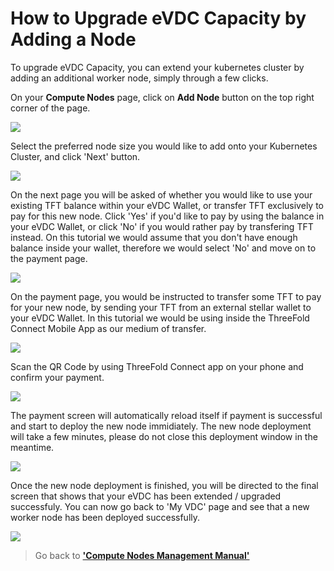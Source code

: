 # How to Upgrade eVDC Capacity by Adding a Node

To upgrade eVDC Capacity, you can extend your kubernetes cluster by adding an additional worker node, simply through a few clicks.

On your __Compute Nodes__ page, click on __Add Node__ button on the top right corner of the page.

![](addnode.png)

Select the preferred node size you would like to add onto your Kubernetes Cluster, and click 'Next' button.

![](nodesize.png)

On the next page you will be asked of whether you would like to use your existing TFT balance within your eVDC Wallet, or transfer TFT exclusively to pay for this new node. Click 'Yes' if you'd like to pay by using the balance in your eVDC Wallet, or click 'No' if you would rather pay by transfering TFT instead. On this tutorial we would assume that you don't have enough balance inside your wallet, therefore we would select 'No' and move on to the payment page.

![](paymethod.png)

On the payment page, you would be instructed to transfer some TFT to pay for your new node, by sending your TFT from an external stellar wallet to your eVDC Wallet. In this tutorial we would be using inside the ThreeFold Connect Mobile App as our medium of transfer.

![](paynode.png)

Scan the QR Code by using ThreeFold Connect app on your phone and confirm your payment. 

![](scanqr.jpeg)

The payment screen will automatically reload itself if payment is successful and start to deploy the new node immidiately. The new node deployment will take a few minutes, please do not close this deployment window in the meantime.

![](extendnodeprocess.png)

Once the new node deployment is finished, you will be directed to the final screen that shows that your eVDC has been extended / upgraded successfuly. You can now go back to 'My VDC' page and see that a new worker node has been deployed successfully.

![](newnode.png)

> Go back to [__'Compute Nodes Management Manual'__](evdc_compute.md)
